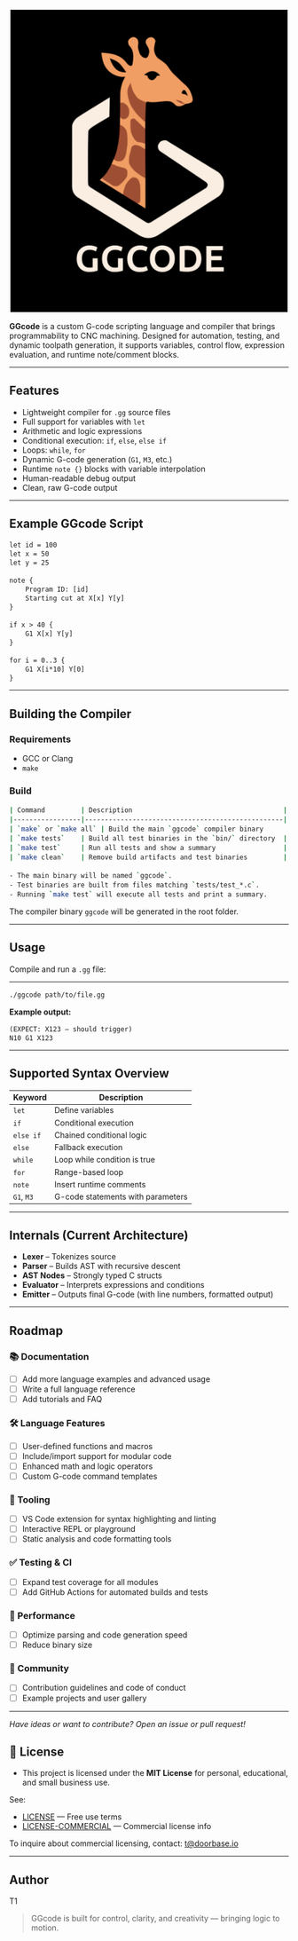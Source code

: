 <p align="center">
  <img src="logo.png" alt="GGcode Logo" width="500"/>
</p>

**GGcode** is a custom G-code scripting language and compiler that brings programmability to CNC machining. Designed for automation, testing, and dynamic toolpath generation, it supports variables, control flow, expression evaluation, and runtime note/comment blocks.

---


## Features

- Lightweight compiler for `.gg` source files
- Full support for variables with `let`
- Arithmetic and logic expressions
- Conditional execution: `if`, `else`, `else if`
- Loops: `while`, `for`
- Dynamic G-code generation (`G1`, `M3`, etc.)
- Runtime `note {}` blocks with variable interpolation
- Human-readable debug output
- Clean, raw G-code output

---

## Example GGcode Script

```gg
let id = 100
let x = 50
let y = 25

note {
    Program ID: [id]
    Starting cut at X[x] Y[y]
}

if x > 40 {
    G1 X[x] Y[y]
}

for i = 0..3 {
    G1 X[i*10] Y[0]
}
```

---

## Building the Compiler

### Requirements

- GCC or Clang
- `make`

### Build

```sh
| Command         | Description                                      |
|-----------------|--------------------------------------------------|
| `make` or `make all` | Build the main `ggcode` compiler binary         |
| `make tests`    | Build all test binaries in the `bin/` directory  |
| `make test`     | Run all tests and show a summary                 |
| `make clean`    | Remove build artifacts and test binaries         |

- The main binary will be named `ggcode`.
- Test binaries are built from files matching `tests/test_*.c`.
- Running `make test` will execute all tests and print a summary.

```
The compiler binary `ggcode` will be generated in the root folder.


---

## Usage

Compile and run a `.gg` file:

---


```sh
./ggcode path/to/file.gg
```

**Example output:**
```
(EXPECT: X123 — should trigger)
N10 G1 X123
```

---

## Supported Syntax Overview

| Keyword   | Description                        |
|-----------|------------------------------------|
| `let`     | Define variables                   |
| `if`      | Conditional execution              |
| `else if` | Chained conditional logic          |
| `else`    | Fallback execution                 |
| `while`   | Loop while condition is true       |
| `for`     | Range-based loop                   |
| `note`    | Insert runtime comments            |
| `G1`, `M3`| G-code statements with parameters  |

---

## Internals (Current Architecture)

- **Lexer** – Tokenizes source
- **Parser** – Builds AST with recursive descent
- **AST Nodes** – Strongly typed C structs
- **Evaluator** – Interprets expressions and conditions
- **Emitter** – Outputs final G-code (with line numbers, formatted output)

---

## Roadmap

### 📚 Documentation
- [ ] Add more language examples and advanced usage
- [ ] Write a full language reference
- [ ] Add tutorials and FAQ

### 🛠️ Language Features
- [ ] User-defined functions and macros
- [ ] Include/import support for modular code
- [ ] Enhanced math and logic operators
- [ ] Custom G-code command templates

### 🧰 Tooling
- [ ] VS Code extension for syntax highlighting and linting
- [ ] Interactive REPL or playground
- [ ] Static analysis and code formatting tools

### ✅ Testing & CI
- [ ] Expand test coverage for all modules
- [ ] Add GitHub Actions for automated builds and tests

### 🚀 Performance
- [ ] Optimize parsing and code generation speed
- [ ] Reduce binary size

### 🌱 Community
- [ ] Contribution guidelines and code of conduct
- [ ] Example projects and user gallery

---

*Have ideas or want to contribute? Open an issue or pull request!*

## 📜 License

- This project is licensed under the **MIT License** for personal, educational, and small business use.

See:

- [LICENSE](./LICENSE) — Free use terms  
- [LICENSE-COMMERCIAL](./LICENSE-COMMERCIAL) — Commercial license info

To inquire about commercial licensing, contact: [t@doorbase.io](mailto:t@doorbase.io)

---

## Author

T1

> GGcode is built for control, clarity, and creativity — bringing logic to motion.